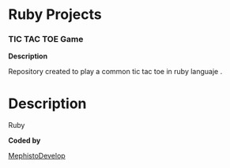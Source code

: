 # Ruby Projects

### TIC TAC TOE Game

**Description**

Repository created to play a common tic tac toe in ruby languaje .

# Description

Ruby

**Coded by**

[MephistoDevelop](https://www.github.com/mephistodevelop)
